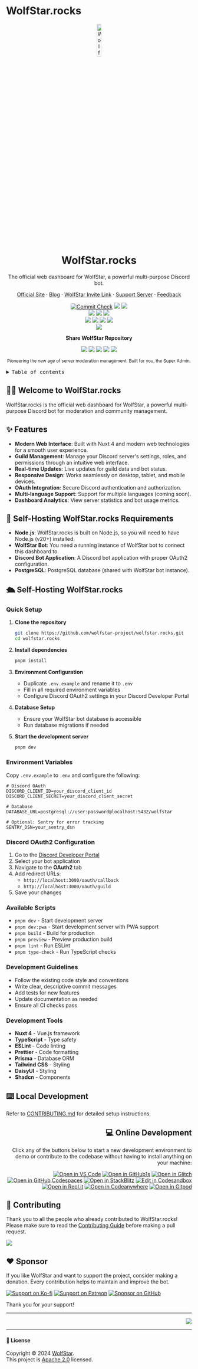 # WolfStar.rocks

<div align="center"><a name="readme-top"></a>

<img src="https://github.com/WolfStarBot.png" width="15%" alt="WolfStar Logo">

# WolfStar.rocks

The official web dashboard for WolfStar, a powerful multi-purpose Discord
bot.<br/>

[Official Site][official-site] · [Blog][blog] · [WolfStar Invite
Link][invite-link] · [Support Server][discord-link] ·
[Feedback][github-issues-link]

<!-- SHIELD GROUP -->

[![Commit Check][commit-check-shield]][commit-check-link]
[![][github-release-shield]][github-release-link]
[![][github-releasedate-shield]][github-releasedate-link]<br/>
[![][discord-shield]][discord-link] [![][codecov-shield]][codecov-link]
[![][github-contributors-shield]][github-contributors-link]<br/>
[![][github-forks-shield]][github-forks-link]
[![][github-stars-shield]][github-stars-link]
[![][github-issues-shield]][github-issues-link]
[![][github-license-shield]][github-license-link]<br>
[![][pr-welcome-shield]][pr-welcome-link]

**Share WolfStar Repository**

[![][share-linkedin-shield]][share-linkedin-link]
[![][share-reddit-shield]][share-reddit-link]
[![][share-telegram-shield]][share-telegram-link]
[![][share-whatsapp-shield]][share-whatsapp-link]
[![][share-x-shield]][share-x-link]

<sup>Pioneering the new age of server moderation management. Built for you, the
Super Admin.</sup>

</div>

<details>
<summary><kbd>Table of contents</kbd></summary>

#### TOC

- [👋🏻 Welcome to WolfStar.rocks](#-welcome-to-wolfstarrocks)
- [✨ Features](#-features)
- [🛳 Self-Hosting WolfStar.rocks](#-self-hosting-wolfstarrocks)
- [🚀 Self-Hosting WolfStar.rocks Requirements](#-self-hosting-wolfstarrocks-requirements)
- [⌨️ Local Development](#️-local-development)
- [💻 Online Development](#-online-development)
- [🤝 Contributing](#-contributing)
- [❤️ Sponsor](#️-sponsor)

<br/>

</details>

<div id="-welcome-to-wolfstarrocks">

## 👋🏻 Welcome to WolfStar.rocks

WolfStar.rocks is the official web dashboard for WolfStar, a powerful
multi-purpose Discord bot for moderation and community management.

</div>

<div id="-features">

## ✨ Features

- **Modern Web Interface**: Built with Nuxt 4 and modern web technologies for a
  smooth user experience.
- **Guild Management**: Manage your Discord server's settings, roles, and
  permissions through an intuitive web interface.
- **Real-time Updates**: Live updates for guild data and bot status.
- **Responsive Design**: Works seamlessly on desktop, tablet, and mobile
  devices.
- **OAuth Integration**: Secure Discord authentication and authorization.
- **Multi-language Support**: Support for multiple languages (coming soon).
- **Dashboard Analytics**: View server statistics and bot usage metrics.

</div>

<div id="-self-hosting-wolfstarrocks-requirements">

## 🚀 Self-Hosting WolfStar.rocks Requirements

- **Node.js**: WolfStar.rocks is built on Node.js, so you will need to have
  Node.js (v20+) installed.
- **WolfStar Bot**: You need a running instance of WolfStar bot to connect this
  dashboard to.
- **Discord Bot Application**: A Discord bot application with proper OAuth2
  configuration.
- **PostgreSQL**: PostgreSQL database (shared with WolfStar bot instance).

</div>

<div id="-self-hosting-wolfstarrocks">

## 🛳 Self-Hosting WolfStar.rocks

### Quick Setup

1. **Clone the repository**

   ```bash
   git clone https://github.com/wolfstar-project/wolfstar.rocks.git
   cd wolfstar.rocks
   ```

2. **Install dependencies**

   ```bash
   pnpm install
   ```

3. **Environment Configuration**
   - Duplicate `.env.example` and rename it to `.env`
   - Fill in all required environment variables
   - Configure Discord OAuth2 settings in your Discord Developer Portal

4. **Database Setup**
   - Ensure your WolfStar bot database is accessible
   - Run database migrations if needed

5. **Start the development server**
   ```bash
   pnpm dev
   ```

### Environment Variables

Copy `.env.example` to `.env` and configure the following:

```env
# Discord OAuth
DISCORD_CLIENT_ID=your_discord_client_id
DISCORD_CLIENT_SECRET=your_discord_client_secret

# Database
DATABASE_URL=postgresql://user:password@localhost:5432/wolfstar

# Optional: Sentry for error tracking
SENTRY_DSN=your_sentry_dsn
```

### Discord OAuth2 Configuration

1. Go to the
   [Discord Developer Portal](https://discord.com/developers/applications/)
2. Select your bot application
3. Navigate to the **OAuth2** tab
4. Add redirect URLs:
   - `http://localhost:3000/oauth/callback`
   - `http://localhost:3000/oauth/guild`
5. Save your changes

### Available Scripts

- `pnpm dev` - Start development server
- `pnpm dev:pwa` - Start development server with PWA support
- `pnpm build` - Build for production
- `pnpm preview` - Preview production build
- `pnpm lint` - Run ESLint
- `pnpm type-check` - Run TypeScript checks

### Development Guidelines

- Follow the existing code style and conventions
- Write clear, descriptive commit messages
- Add tests for new features
- Update documentation as needed
- Ensure all CI checks pass

### Development Tools

- **Nuxt 4** - Vue.js framework
- **TypeScript** - Type safety
- **ESLint** - Code linting
- **Prettier** - Code formatting
- **Prisma** - Database ORM
- **Tailwind CSS** - Styling
- **DaisyUI** - Styling
- **Shadcn** - Components

</div>

<div id="️-local-development">

## ⌨️ Local Development

Refer to [CONTRIBUTING.md][contributing-link] for detailed setup instructions.

</div>

<div id="-online-development" align="right">

## 💻 Online Development

Click any of the buttons below to start a new development environment to demo or
contribute to the codebase without having to install anything on your machine:

[![Open in VS Code](https://img.shields.io/badge/Open%20in-VS%20Code-blue?logo=visualstudiocode)](https://vscode.dev/github/wolfstar-project/wolfstar.rocks)
[![Open in GitHub1s](https://img.shields.io/badge/Open%20in-GitHub1s-blue?logo=github)](https://github1s.com/wolfstar-project/wolfstar.rocks)
[![Open in Glitch](https://img.shields.io/badge/Open%20in-Glitch-purple?logo=glitch)](https://glitch.com/edit/#!/import/github/wolfstar-project/wolfstar.rocks)
[![Open in GitHub Codespaces](https://github.com/codespaces/badge.svg)](https://codespaces.new/wolfstar-project/wolfstar.rocks)
[![Open in StackBlitz](https://developer.stackblitz.com/img/open_in_stackblitz.svg)](https://stackblitz.com/github/wolfstar-project/wolfstar.rocks)
[![Edit in Codesandbox](https://codesandbox.io/static/img/play-codesandbox.svg)](https://codesandbox.io/s/github/wolfstar-project/wolfstar.rocks)
[![Open in Repl.it](https://replit.com/badge/github/withastro/astro)](https://replit.com/github/wolfstar-project/wolfstar.rocks)
[![Open in Codeanywhere](https://codeanywhere.com/img/open-in-codeanywhere-btn.svg)](https://app.codeanywhere.com/#https://github.com/wolfstar-project/wolfstar.rocks)
[![Open in Gitpod](https://gitpod.io/button/open-in-gitpod.svg)](https://gitpod.io/#https://github.com/wolfstar-project/wolfstar.rocks)

</div>

<div id="️-contributing">

## 🤝 Contributing

Thank you to all the people who already contributed to WolfStar.rocks! Please
make sure to read the [Contributing Guide][contributing-link] before making a
pull request.

<a href="https://github.com/wolfstar-project/wolfstar.rocks/graphs/contributors">
    <img src="https://contrib.rocks/image?repo=wolfstar-project/wolfstar.rocks" />
</a>

</div>

<div id="️-sponsor">

## ❤️ Sponsor

If you like WolfStar and want to support the project, consider making a
donation. Every contribution helps to maintain and improve the bot.

[![Support on Ko-fi](https://img.shields.io/badge/Support%20on%20Ko--fi-ff5e5b?style=for-the-badge&logo=ko-fi&logoColor=white)][ko-fi-link]
[![Support on Patreon](https://img.shields.io/badge/Support%20on%20Patreon-F96854?style=for-the-badge&logo=patreon&logoColor=white)][patreon-link]
[![Sponsor on GitHub](https://img.shields.io/badge/Sponsor%20on%20GitHub-ffcb47?style=for-the-badge&logo=github&logoColor=white)][github-sponsor-link]

Thank you for your support!

</div>

<!-- LINK GROUP -->

---

<div align="right">

[![][back-to-top]](#readme-top)

</div>

---

<summary><h4>📝 License</h4>

Copyright © 2024 [WolfStar][profile-link]. <br /> This project is
[Apache 2.0](./LICENSE) licensed.

<!-- LINK GROUP -->

[ko-fi-link]: https://ko-fi.com/redstar071
[patreon-link]: https://www.patreon.com/RedStar071
[github-sponsor-link]: https://github.com/sponsors/wolfstar-project
[wolfstar-invite-link]: https://invite.wolfstar.rocks
[server-invite-link]: https://join.wolfstar.rocks
[discord-embed-image]:
  https://discord.com/api/guilds/830481105261821952/embed.png
[glitch]: https://glitch.com
[heroku]: https://heroku.com
[back-to-top]:
  https://img.shields.io/badge/-BACK_TO_TOP-151515?style=flat-square
[commit-check-link]:
  https://github.com/wolfstar-project/wolfstar.rocks/actions/workflows/commit-check.yml
[commit-check-shield]:
  https://github.com/wolfstar-project/wolfstar.rocks/actions/workflows/commit-check.yml/badge.svg
[blog]: https://blog.wolfstar.rocks
[contributing-link]:
  https://github.com/wolfstar-project/.github/blob/main/.github/CONTRIBUTING.md
[codecov-link]: https://codecov.io/gh/wolfstar-project/wolfstar.rocks
[codecov-shield]:
  https://img.shields.io/codecov/c/github/wolfstar-project/wolfstar.rocks?labelColor=black&style=flat-square&logo=codecov&logoColor=white
[codespaces-link]: https://codespaces.new/wolfstar-project/wolfstar.rocks
[codespaces-shield]: https://github.com/codespaces/badge.svg
[discord-link]: https://discord.gg/gqAnRyUXG8
[discord-shield]:
  https://img.shields.io/discord/830481105261821952?color=5865F2&label=discord&labelColor=black&logo=discord&logoColor=white&style=flat-square
[discord-shield-badge]:
  https://img.shields.io/discord/1127171173982154893?color=5865F2&label=discord&labelColor=black&logo=discord&logoColor=white&style=for-the-badge
[github-contributors-link]:
  https://github.com/wolfstar-project/wolfstar.rocks/graphs/contributors
[github-contributors-shield]:
  https://img.shields.io/github/contributors/wolfstar-project/wolfstar.rocks?color=c4f042&labelColor=black&style=flat-square
[github-forks-link]:
  https://github.com/wolfstar-project/wolfstar.rocks/network/members
[github-forks-shield]:
  https://img.shields.io/github/forks/wolfstar-project/wolfstar.rocks?color=8ae8ff&labelColor=black&style=flat-square
[github-issues-link]: https://github.com/wolfstar-project/wolfstar.rocks/issues
[github-issues-shield]:
  https://img.shields.io/github/issues/wolfstar-project/wolfstar.rocks?color=ff80eb&labelColor=black&style=flat-square
[github-license-link]:
  https://github.com/wolfstar-project/wolfstar.rocks/blob/main/LICENSE
[github-license-shield]:
  https://img.shields.io/badge/license-apache%202.0-white?labelColor=black&style=flat-square
[github-project-link]:
  https://github.com/wolfstar-project/wolfstar.rocks/projects
[github-release-link]:
  https://github.com/wolfstar-project/wolfstar.rocks/releases
[github-release-shield]:
  https://img.shields.io/github/v/release/wolfstar-project/wolfstar.rocks?color=369eff&labelColor=black&logo=github&style=flat-square
[github-releasedate-link]:
  https://github.com/wolfstar-project/wolfstar.rocks/releases
[github-releasedate-shield]:
  https://img.shields.io/github/release-date/wolfstar-project/wolfstar.rocks?labelColor=black&style=flat-square
[github-stars-link]:
  https://github.com/wolfstar-project/wolfstar.rocks/network/stargazers
[github-stars-shield]:
  https://img.shields.io/github/stars/wolfstar-project/wolfstar.rocks?color=ffcb47&labelColor=black&style=flat-square
[issues-link]:
  https://img.shields.io/github/issues/wolfstar-project/wolfstar.rocks.svg?style=flat
[official-site]: https://wolfstar.rocks
[pr-welcome-link]: https://github.com/wolfstar-project/wolfstar.rocks/pulls
[pr-welcome-shield]:
  https://img.shields.io/badge/🤯_pr_welcome-%E2%86%92-ffcb47?labelColor=black&style=for-the-badge
[profile-link]: https://github.com/wolfstar
[share-linkedin-shield]:
  https://img.shields.io/badge/-share%20on%20linkedin-black?labelColor=black&logo=linkedin&logoColor=white&style=flat-square
[share-linkedin-link]: https://linkedin.com/feed
[share-reddit-shield]:
  https://img.shields.io/badge/-share%20on%20reddit-black?labelColor=black&logo=reddit&logoColor=white&style=flat-square
[share-reddit-link]:
  https://www.reddit.com/submit?title=Check%20this%20GitHub%20repository%20out%20%F0%9F%A4%AF%20WolfStar%20-%20A%20powerful%20bot%20designed%20to%20enhance%20your%20server%20experience.%20%23bot%20%23server%20%23openAI&url=https%3A%2F%2Fgithub.com%2Fwolfstar-project%2Fwolfstar
[share-telegram-shield]:
  https://img.shields.io/badge/-share%20on%20telegram-black?labelColor=black&logo=telegram&logoColor=white&style=flat-square
[share-telegram-link]:
  https://t.me/share/url?text=Check%20this%20GitHub%20repository%20out%20%F0%9F%A4%AF%20WolfStar%20-%20A%20powerful%20bot%20designed%20to%20enhance%20your%20server%20experience.%20%23bot%20%23server%20%23openAI&url=https%3A%2F%2Fgithub.com%2Fwolfstar-project%2Fwolfstar
[share-whatsapp-shield]:
  https://img.shields.io/badge/-share%20on%20whatsapp-black?labelColor=black&logo=whatsapp&logoColor=white&style=flat-square
[share-whatsapp-link]:
  https://api.whatsapp.com/send?text=Check%20this%20GitHub%20repository%20out%20%F0%9F%A4%AF%20WolfStar%20-%20A%20powerful%20bot%20designed%20to%20enhance%20your%20server%20experience.%20https%3A%2F%2Fgithub.com%2Fwolfstar-project%2Fwolfstar%20%23bot%20%23server%20%23openAI
[share-x-shield]:
  https://img.shields.io/badge/-share%20on%20x-black?labelColor=black&logo=x&logoColor=white&style=flat-square
[share-x-link]:
  https://x.com/intent/tweet?hashtags=bot%2Cserver%2CopenAI&text=Check%20this%20GitHub%20repository%20out%20%F0%9F%A4%AF%20WolfStar%20-%20A%20powerful%20bot%20designed%20to%20enhance%20your%20server%20experience.&url=https%3A%2F%2Fgithub.com%2Fwolfstar-project%2Fwolfstar
[invite-link]: https://invite.wolfstar.rocks
